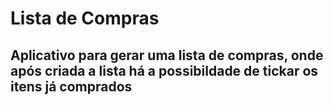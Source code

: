 <h1 center>Lista de Compras</h1>
<h2 center>Aplicativo para gerar uma lista de compras, onde após criada a lista há a possibildade de tickar os itens já comprados</h2>

